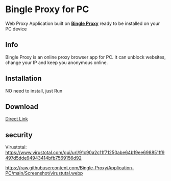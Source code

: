 
# Bingle Proxy for PC


Web Proxy Application built on [**Bingle Proxy**](https://www.bingle.pw/) ready to be installed on your PC device



## Info

Bingle Proxy is an online proxy browser app for PC. It can unblock websites, change your IP and keep you anonymous online.

## Installation

NO need to install, just Run

## Download

[Direct Link](https://github.com/Bingle-Proxy/Application-PC/releases/download/1.0.0/Bingle.Proxy_Win64.exe)

## security

Virustotal: https://www.virustotal.com/gui/url/91c90a2c11f71250abe64b19ee698851ff9497d5dde94943414bfb7569156d92

https://raw.githubusercontent.com/Bingle-Proxy/Application-PC/main/Screenshot/virustutal.webp

